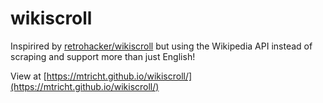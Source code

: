 # wikiscroll

Inspirired by [retrohacker/wikiscroll](https://github.com/retrohacker/wikiscroll/) 
but using the Wikipedia API instead of scraping and support more than just English!

View at [https://mtricht.github.io/wikiscroll/](https://mtricht.github.io/wikiscroll/)
